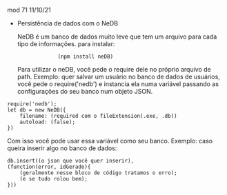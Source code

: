 mod 71                                            11/10/21

- Persistência de dados com o NeDB

  NeDB é um banco de dados  muito leve que tem um arquivo
para cada tipo de informações. para instalar:

                   (npm install neDB) 

  Para utilizar o neDB, você pede o require dele
no próprio arquivo de path. Exemplo: quer salvar um 
usuário no banco de dados de usuários, você pede o 
require('nedb') e instancia ela numa variável passando
as configurações do seu banco num objeto JSON. 

```
require('nedb');
let db = new NeDB({
    filename: (required com o fileExtension(.exe, .db))
    autoload: (false);
})
```

  Com isso você pode usar essa variável como seu banco.
  Exemplo: caso queira inserir algo no banco de dados:

```
db.insert((o json que você quer inserir),
(function(error, idGerado){
    (geralmente nesse bloco de código tratamos o erro);
    (e se tudo rolou bem);
}))
```